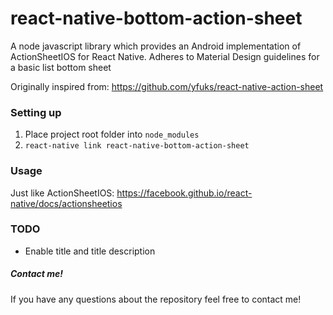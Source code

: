 
# react-native-bottom-action-sheet

A node javascript library which provides an Android implementation of ActionSheetIOS for React Native. Adheres to Material Design guidelines for a basic list bottom sheet 

Originally inspired from: https://github.com/yfuks/react-native-action-sheet

### Setting up

1. Place project root folder into `node_modules`
2. `react-native link react-native-bottom-action-sheet`

### Usage

Just like ActionSheetIOS: https://facebook.github.io/react-native/docs/actionsheetios

### TODO

 - Enable title and title description
 
 
##### Contact me!

If you have any questions about the repository feel free to contact me!
